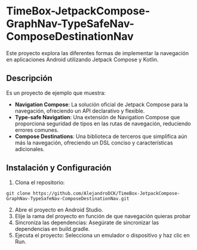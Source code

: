 ﻿# TimeBox-JetpackCompose-GraphNav-TypeSafeNav-ComposeDestinationNav

Este proyecto explora las diferentes formas de implementar la navegación en aplicaciones Android utilizando Jetpack Compose y Kotlin.

## Descripción
Es un proyecto de ejemplo que muestra:

- **Navigation Compose**: La solución oficial de Jetpack Compose para la navegación, ofreciendo un API declarativo y flexible.
- **Type-safe Navigation**: Una extensión de Navigation Compose que proporciona seguridad de tipos en las rutas de navegación, reduciendo errores comunes.
- **Compose Destinations**: Una biblioteca de terceros que simplifica aún más la navegación, ofreciendo un DSL conciso y características adicionales.
 
## Instalación y Configuración
1. Clona el repositorio:
```
git clone https://github.com/AlejandroDCK/TimeBox-JetpackCompose-GraphNav-TypeSafeNav-ComposeDestinationNav.git
```
2. Abre el proyecto en Android Studio.
3. Elije la rama del proyecto en función de que navegación quieras probar
4. Sincroniza las dependencias: Asegúrate de sincronizar las dependencias en build.gradle.
5. Ejecuta el proyecto: Selecciona un emulador o dispositivo y haz clic en Run.
